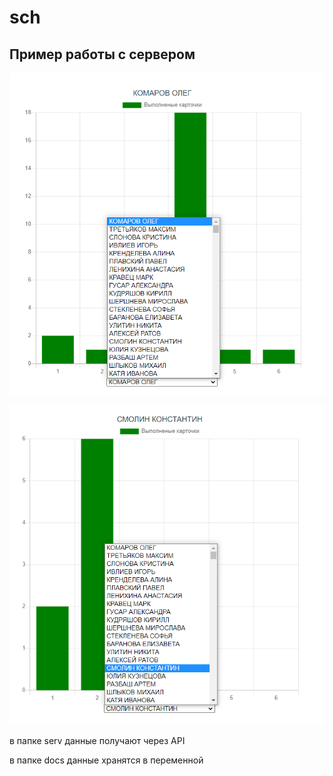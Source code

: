 # sch


## Пример работы с сервером

<p align="center">
  <img width="600"  src="/images/1.PNG">
</p>

<p align="center">
  <img width="600"  src="/images/2.PNG">
</p>

в папке serv данные получают через API

в папке docs данные хранятся в переменной

